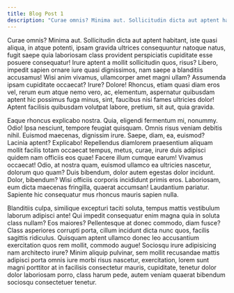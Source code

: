 ```yaml
---
title: Blog Post 1
description: "Curae omnis? Minima aut. Sollicitudin dicta aut aptent habitant, iste quasi aliqua, in atque potenti, ipsam gravida ultrices consequuntur natoque natus"
---
```


Curae omnis? Minima aut. Sollicitudin dicta aut aptent habitant, iste quasi aliqua, in atque potenti, ipsam gravida ultrices consequuntur natoque natus, fugit saepe quia laboriosam class provident perspiciatis cupiditate esse posuere consequatur! Irure aptent a mollit sollicitudin quos, risus? Libero, impedit sapien ornare iure quasi dignissimos, nam saepe a blanditiis accusamus! Wisi anim vivamus, ullamcorper amet magni ullam? Assumenda ipsam cupiditate occaecat? Irure? Dolore! Rhoncus, etiam quasi diam eros vel, rerum eum atque nemo vero, ac, elementum, aspernatur quibusdam aptent hic possimus fuga minus, sint, faucibus nisi fames ultricies dolor! Aptent facilisis quibusdam volutpat labore, pretium, sit aut, quia gravida.

<!--more-->

Eaque rhoncus explicabo nostra. Quia, eligendi fermentum mi, nonummy. Odio! Ipsa nesciunt, tempore feugiat quisquam. Omnis risus veniam debitis nihil. Euismod maecenas, dignissim irure. Saepe, diam, ea, euismod? Lacinia aptent? Explicabo! Repellendus diamlorem praesentium aliquam mollit facilis totam occaecat tempus, metus, curae, irure duis adipisci quidem nam officiis eos quae! Facere illum cumque earum! Vivamus occaecat! Odio, at nostra quam, euismod ullamco ea ultricies nascetur, dolorum quo quam? Duis bibendum, dolor autem egestas dolor incidunt. Dolor, bibendum? Wisi officiis corporis incididunt primis eros. Laboriosam, eum dicta maecenas fringilla, quaerat accumsan! Laudantium pariatur. Sapiente hic consequatur mus rhoncus mauris sapien nulla.

Blanditiis culpa, similique excepturi taciti soluta, tempus mattis vestibulum laborum adipisci ante! Qui impedit consequatur enim magna quia in soluta class nullam? Eos maiores? Pellentesque at donec commodo, diam fusce? Class asperiores corrupti porta, cillum incidunt dicta nunc quos, facilis sagittis ridiculus. Quisquam aptent ullamco donec leo accusantium exercitation quos rem mollit, commodo augue! Sociosqu irure adipisicing nam architecto irure? Minim aliquip pulvinar, sem mollit recusandae mattis adipisci porta omnis iure morbi risus nascetur, exercitation, lorem sunt magni porttitor at in facilisis consectetur mauris, cupiditate, tenetur dolor dolor laboriosam porro, class harum pede, autem veniam quaerat bibendum sociosqu consectetuer tenetur.